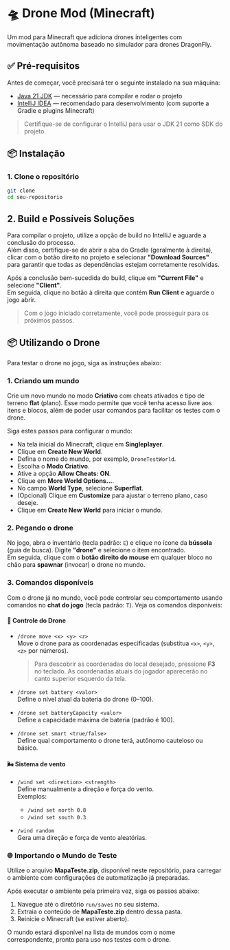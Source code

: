 
# 🛸 Drone Mod (Minecraft)

Um mod para Minecraft que adiciona drones inteligentes com movimentação autônoma baseado no simulador para drones DragonFly.

## ✅ Pré-requisitos

Antes de começar, você precisará ter o seguinte instalado na sua máquina:

- [Java 21 JDK](https://jdk.java.net/21/) — necessário para compilar e rodar o projeto
- [IntelliJ IDEA](https://www.jetbrains.com/idea/) — recomendado para desenvolvimento (com suporte a Gradle e plugins Minecraft)

> Certifique-se de configurar o IntelliJ para usar o JDK 21 como SDK do projeto.

## 📦 Instalação

### 1. Clone o repositório

```bash
git clone 
cd seu-repositorio
``` 

## 2. Build e Possíveis Soluções

Para compilar o projeto, utilize a opção de build no IntelliJ e aguarde a conclusão do processo.  
Além disso, certifique-se de abrir a aba do Gradle (geralmente à direita), clicar com o botão direito no projeto e selecionar **"Download Sources"** para garantir que todas as dependências estejam corretamente resolvidas. 

Após a conclusão bem-sucedida do build, clique em **"Current File"** e selecione **"Client"**.  
Em seguida, clique no botão à direita que contém **Run Client** e aguarde o jogo abrir.

> Com o jogo iniciado corretamente, você pode prosseguir para os próximos passos.

## 📦 Utilizando o Drone

Para testar o drone no jogo, siga as instruções abaixo:

### 1. Criando um mundo

Crie um novo mundo no modo **Criativo** com cheats ativados e tipo de terreno **flat** (plano). Esse modo permite que você tenha acesso livre aos itens e blocos, além de poder usar comandos para facilitar os testes com o drone.

Siga estes passos para configurar o mundo:

- Na tela inicial do Minecraft, clique em **Singleplayer**.
- Clique em **Create New World**.
- Defina o nome do mundo, por exemplo, `DroneTestWorld`.
- Escolha o **Modo Criativo**.
- Ative a opção **Allow Cheats: ON**.
- Clique em **More World Options...**.
- No campo **World Type**, selecione **Superflat**.
- (Opcional) Clique em **Customize** para ajustar o terreno plano, caso deseje.
- Clique em **Create New World** para iniciar o mundo.

### 2. Pegando o drone

No jogo, abra o inventário (tecla padrão: `E`) e clique no ícone da **bússola** (guia de busca). Digite **"drone"** e selecione o item encontrado.  
Em seguida, clique com o **botão direito do mouse** em qualquer bloco no chão para **spawnar** (invocar) o drone no mundo.

### 3. Comandos disponíveis

Com o drone já no mundo, você pode controlar seu comportamento usando comandos no **chat do jogo** (tecla padrão: `T`). Veja os comandos disponíveis:

#### 🔧 Controle do Drone

- `/drone move <x> <y> <z>`  
  Move o drone para as coordenadas especificadas (substitua `<x>`, `<y>`, `<z>` por números).  
  > Para descobrir as coordenadas do local desejado, pressione **F3** no teclado. As coordenadas atuais do jogador aparecerão no canto superior esquerdo da tela.

- `/drone set battery <valor>`  
  Define o nível atual da bateria do drone (0–100).

- `/drone set batteryCapacity <valor>`  
  Define a capacidade máxima de bateria (padrão é 100).

- `/drone set smart <true/false>`  
  Define qual comportamento o drone terá, autônomo cauteloso ou básico.

#### 🌬️ Sistema de vento

- `/wind set <direction> <strength>`  
  Define manualmente a direção e força do vento.  
  Exemplos:
  - `/wind set north 0.8`
  - `/wind set south 0.3`

- `/wind random`  
  Gera uma direção e força de vento aleatórias.

### 🌐 Importando o Mundo de Teste

Utilize o arquivo **MapaTeste.zip**, disponível neste repositório, para carregar o ambiente com configurações de automatização já preparadas.

Após executar o ambiente pela primeira vez, siga os passos abaixo:

1. Navegue até o diretório `run/saves` no seu sistema.
2. Extraia o conteúdo de **MapaTeste.zip** dentro dessa pasta.
3. Reinicie o Minecraft (se estiver aberto).

O mundo estará disponível na lista de mundos com o nome correspondente, pronto para uso nos testes com o drone.
